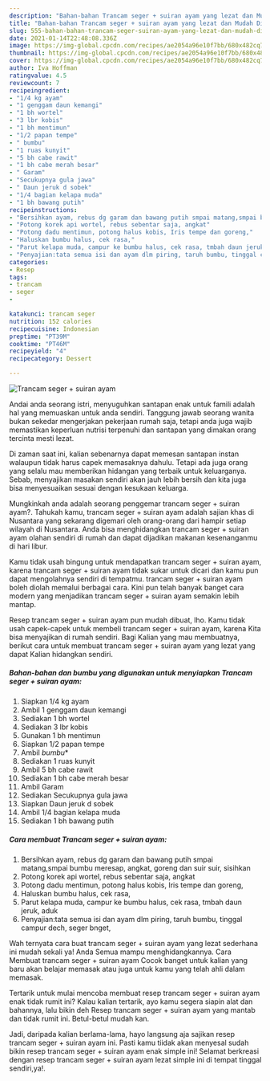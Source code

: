 ```yaml
---
description: "Bahan-bahan Trancam seger + suiran ayam yang lezat dan Mudah Dibuat"
title: "Bahan-bahan Trancam seger + suiran ayam yang lezat dan Mudah Dibuat"
slug: 555-bahan-bahan-trancam-seger-suiran-ayam-yang-lezat-dan-mudah-dibuat
date: 2021-01-14T22:48:08.336Z
image: https://img-global.cpcdn.com/recipes/ae2054a96e10f7bb/680x482cq70/trancam-seger-suiran-ayam-foto-resep-utama.jpg
thumbnail: https://img-global.cpcdn.com/recipes/ae2054a96e10f7bb/680x482cq70/trancam-seger-suiran-ayam-foto-resep-utama.jpg
cover: https://img-global.cpcdn.com/recipes/ae2054a96e10f7bb/680x482cq70/trancam-seger-suiran-ayam-foto-resep-utama.jpg
author: Iva Hoffman
ratingvalue: 4.5
reviewcount: 7
recipeingredient:
- "1/4 kg ayam"
- "1 genggam daun kemangi"
- "1 bh wortel"
- "3 lbr kobis"
- "1 bh mentimun"
- "1/2 papan tempe"
- " bumbu"
- "1 ruas kunyit"
- "5 bh cabe rawit"
- "1 bh cabe merah besar"
- " Garam"
- "Secukupnya gula jawa"
- " Daun jeruk d sobek"
- "1/4 bagian kelapa muda"
- "1 bh bawang putih"
recipeinstructions:
- "Bersihkan ayam, rebus dg garam dan bawang putih smpai matang,smpai bumbu meresap, angkat, goreng dan suir suir, sisihkan"
- "Potong korek api wortel, rebus sebentar saja, angkat"
- "Potong dadu mentimun, potong halus kobis, Iris tempe dan goreng,"
- "Haluskan bumbu halus, cek rasa,"
- "Parut kelapa muda, campur ke bumbu halus, cek rasa, tmbah daun jeruk, aduk"
- "Penyajian:tata semua isi dan ayam dlm piring, taruh bumbu, tinggal campur dech, seger bnget,"
categories:
- Resep
tags:
- trancam
- seger
- 

katakunci: trancam seger  
nutrition: 152 calories
recipecuisine: Indonesian
preptime: "PT39M"
cooktime: "PT46M"
recipeyield: "4"
recipecategory: Dessert

---
```



![Trancam seger + suiran ayam](https://img-global.cpcdn.com/recipes/ae2054a96e10f7bb/680x482cq70/trancam-seger-suiran-ayam-foto-resep-utama.jpg)

Andai anda seorang istri, menyuguhkan santapan enak untuk famili adalah hal yang memuaskan untuk anda sendiri. Tanggung jawab seorang  wanita bukan sekedar mengerjakan pekerjaan rumah saja, tetapi anda juga wajib memastikan keperluan nutrisi terpenuhi dan santapan yang dimakan orang tercinta mesti lezat.

Di zaman  saat ini, kalian sebenarnya dapat memesan santapan instan walaupun tidak harus capek memasaknya dahulu. Tetapi ada juga orang yang selalu mau memberikan hidangan yang terbaik untuk keluarganya. Sebab, menyajikan masakan sendiri akan jauh lebih bersih dan kita juga bisa menyesuaikan sesuai dengan kesukaan keluarga. 



Mungkinkah anda adalah seorang penggemar trancam seger + suiran ayam?. Tahukah kamu, trancam seger + suiran ayam adalah sajian khas di Nusantara yang sekarang digemari oleh orang-orang dari hampir setiap wilayah di Nusantara. Anda bisa menghidangkan trancam seger + suiran ayam olahan sendiri di rumah dan dapat dijadikan makanan kesenanganmu di hari libur.

Kamu tidak usah bingung untuk mendapatkan trancam seger + suiran ayam, karena trancam seger + suiran ayam tidak sukar untuk dicari dan kamu pun dapat mengolahnya sendiri di tempatmu. trancam seger + suiran ayam boleh diolah memalui berbagai cara. Kini pun telah banyak banget cara modern yang menjadikan trancam seger + suiran ayam semakin lebih mantap.

Resep trancam seger + suiran ayam pun mudah dibuat, lho. Kamu tidak usah capek-capek untuk membeli trancam seger + suiran ayam, karena Kita bisa menyajikan di rumah sendiri. Bagi Kalian yang mau membuatnya, berikut cara untuk membuat trancam seger + suiran ayam yang lezat yang dapat Kalian hidangkan sendiri.

<!--inarticleads1-->

##### Bahan-bahan dan bumbu yang digunakan untuk menyiapkan Trancam seger + suiran ayam:

1. Siapkan 1/4 kg ayam
1. Ambil 1 genggam daun kemangi
1. Sediakan 1 bh wortel
1. Sediakan 3 lbr kobis
1. Gunakan 1 bh mentimun
1. Siapkan 1/2 papan tempe
1. Ambil  *bumbu**
1. Sediakan 1 ruas kunyit
1. Ambil 5 bh cabe rawit
1. Sediakan 1 bh cabe merah besar
1. Ambil  Garam
1. Sediakan Secukupnya gula jawa
1. Siapkan  Daun jeruk d sobek
1. Ambil 1/4 bagian kelapa muda
1. Sediakan 1 bh bawang putih




<!--inarticleads2-->

##### Cara membuat Trancam seger + suiran ayam:

1. Bersihkan ayam, rebus dg garam dan bawang putih smpai matang,smpai bumbu meresap, angkat, goreng dan suir suir, sisihkan
1. Potong korek api wortel, rebus sebentar saja, angkat
1. Potong dadu mentimun, potong halus kobis, Iris tempe dan goreng,
1. Haluskan bumbu halus, cek rasa,
1. Parut kelapa muda, campur ke bumbu halus, cek rasa, tmbah daun jeruk, aduk
1. Penyajian:tata semua isi dan ayam dlm piring, taruh bumbu, tinggal campur dech, seger bnget,




Wah ternyata cara buat trancam seger + suiran ayam yang lezat sederhana ini mudah sekali ya! Anda Semua mampu menghidangkannya. Cara Membuat trancam seger + suiran ayam Cocok banget untuk kalian yang baru akan belajar memasak atau juga untuk kamu yang telah ahli dalam memasak.

Tertarik untuk mulai mencoba membuat resep trancam seger + suiran ayam enak tidak rumit ini? Kalau kalian tertarik, ayo kamu segera siapin alat dan bahannya, lalu bikin deh Resep trancam seger + suiran ayam yang mantab dan tidak rumit ini. Betul-betul mudah kan. 

Jadi, daripada kalian berlama-lama, hayo langsung aja sajikan resep trancam seger + suiran ayam ini. Pasti kamu tiidak akan menyesal sudah bikin resep trancam seger + suiran ayam enak simple ini! Selamat berkreasi dengan resep trancam seger + suiran ayam lezat simple ini di tempat tinggal sendiri,ya!.

